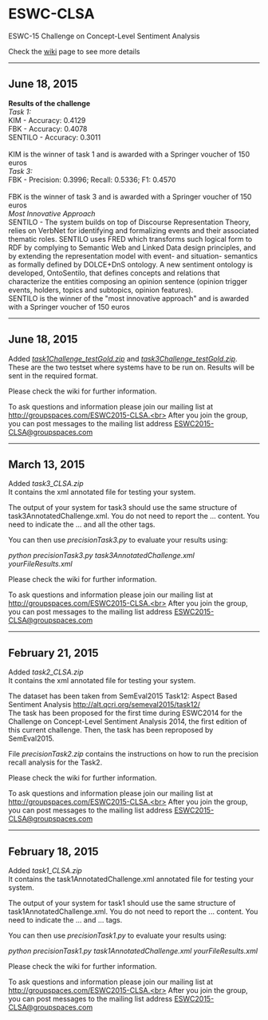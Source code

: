 # ESWC-CLSA
ESWC-15 Challenge on Concept-Level Sentiment Analysis

Check the <a href="https://github.com/diegoref/ESWC-CLSA/wiki">wiki</a> page to see more details



-----------------
June 18, 2015
-----------------
<b>Results of the challenge</b><br>
<i>Task 1:</i><br>
KIM - Accuracy: 0.4129<br>
FBK - Accuracy: 0.4078<br>
SENTILO - Accuracy: 0.3011<br>
<br>
KIM is the winner of task 1 and is awarded with a Springer voucher of 150 euros
<br>
<i>Task 3:</i><br>
FBK - Precision: 0.3996; Recall: 0.5336; F1: 0.4570<br>
<br>
FBK is the winner of task 3 and is awarded with a Springer voucher of 150 euros
<br>
<i>Most Innovative Approach</i><br>
SENTILO - The system builds on top of Discourse Representation Theory, relies on VerbNet for identifying and formalizing events and their associated thematic roles. SENTILO uses FRED which transforms such logical form to RDF by complying to Semantic Web and Linked Data design principles, and by extending the representation model with event- and situation- semantics as formally defined by DOLCE+DnS ontology. A new sentiment ontology is developed, OntoSentilo, that defines concepts and relations that characterize the entities composing an opinion sentence (opinion trigger events, holders, topics and subtopics, opinion features).
<br>
SENTILO is the winner of the "most innovative approach" and is awarded with a Springer voucher of 150 euros



-----------------
June 18, 2015
-----------------
Added <i><a href='https://github.com/diegoref/ESWC-CLSA/blob/master/task1Challenge_testGold.zip'>task1Challenge_testGold.zip</a></i> and <i><a href='https://github.com/diegoref/ESWC-CLSA/blob/master/task3Challenge_testGold.zip'>task3Challenge_testGold.zip</a></i>. These are the two testset where systems have to be run on. Results will be sent in the required format.


Please check the wiki for further information.

To ask questions and information please join our mailing list at http://groupspaces.com/ESWC2015-CLSA.<br>
After you join the group, you can post messages to the mailing list address ESWC2015-CLSA@groupspaces.com



-----------------
March 13, 2015
-----------------
Added <i>task3_CLSA.zip</i><br>
It contains the xml annotated file for testing your system.

The output of your system for task3 should use the same structure of task3AnnotatedChallenge.xml. You do not need to report the <text>...</text> content. You need to indicate the <sentence>...</sentence> and all the other tags.

You can then use <i>precisionTask3.py</i> to evaluate your results using:

<i>python precisionTask3.py task3AnnotatedChallenge.xml yourFileResults.xml</i>


Please check the wiki for further information.

To ask questions and information please join our mailing list at http://groupspaces.com/ESWC2015-CLSA.<br>
After you join the group, you can post messages to the mailing list address ESWC2015-CLSA@groupspaces.com



-----------------
February 21, 2015
-----------------

Added <i>task2_CLSA.zip</i><br>
It contains the xml annotated file for testing your system.

The dataset has been taken from SemEval2015 Task12: Aspect Based Sentiment Analysis <a href="http://alt.qcri.org/semeval2015/task12/">http://alt.qcri.org/semeval2015/task12/</a><br>
The task has been proposed for the first time during ESWC2014 for the Challenge on Concept-Level Sentiment Analysis 2014, the first edition of this current challenge. Then, the task has been reproposed by SemEval2015.

File <i>precisionTask2.zip</i> contains the instructions on how to run the precision recall analysis for the Task2.

Please check the wiki for further information.


To ask questions and information please join our mailing list at http://groupspaces.com/ESWC2015-CLSA.<br>
After you join the group, you can post messages to the mailing list address ESWC2015-CLSA@groupspaces.com



-----------------
February 18, 2015
-----------------

Added <i>task1_CLSA.zip</i><br>
It contains the task1AnnotatedChallenge.xml annotated file for testing your system.

The output of your system for task1 should use the same structure of task1AnnotatedChallenge.xml. You do not need to report the <text>...</text> content. You need to indicate the <sentence>...</sentence> and <polarity>...</polarity> tags.

You can then use <i>precisionTask1.py</i> to evaluate your results using:

<i>python precisionTask1.py task1AnnotatedChallenge.xml yourFileResults.xml</i>


Please check the wiki for further information.

To ask questions and information please join our mailing list at http://groupspaces.com/ESWC2015-CLSA.<br>
After you join the group, you can post messages to the mailing list address ESWC2015-CLSA@groupspaces.com



